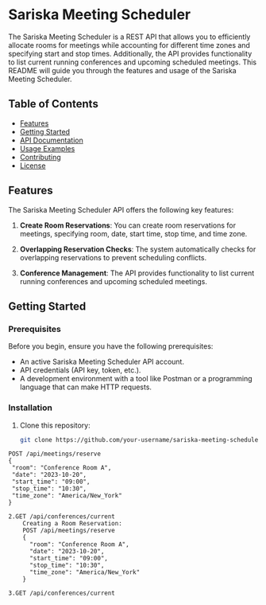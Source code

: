 # Sariska Meeting Scheduler

The Sariska Meeting Scheduler is a REST API that allows you to efficiently allocate rooms for meetings while accounting for different time zones and specifying start and stop times. Additionally, the API provides functionality to list current running conferences and upcoming scheduled meetings. This README will guide you through the features and usage of the Sariska Meeting Scheduler.

## Table of Contents

- [Features](#features)
- [Getting Started](#getting-started)
- [API Documentation](#api-documentation)
- [Usage Examples](#usage-examples)
- [Contributing](#contributing)
- [License](#license)

## Features

The Sariska Meeting Scheduler API offers the following key features:

1. **Create Room Reservations**: You can create room reservations for meetings, specifying room, date, start time, stop time, and time zone.

2. **Overlapping Reservation Checks**: The system automatically checks for overlapping reservations to prevent scheduling conflicts.

3. **Conference Management**: The API provides functionality to list current running conferences and upcoming scheduled meetings.

## Getting Started

### Prerequisites

Before you begin, ensure you have the following prerequisites:

- An active Sariska Meeting Scheduler API account.
- API credentials (API key, token, etc.).
- A development environment with a tool like Postman or a programming language that can make HTTP requests.

### Installation

1. Clone this repository:

   ```bash
   git clone https://github.com/your-username/sariska-meeting-scheduler.git

   ```

 ```
POST /api/meetings/reserve
{
  "room": "Conference Room A",
  "date": "2023-10-20",
  "start_time": "09:00",
  "stop_time": "10:30",
  "time_zone": "America/New_York"
}

```

```
2.GET /api/conferences/current
    Creating a Room Reservation:
    POST /api/meetings/reserve
    {
      "room": "Conference Room A",
      "date": "2023-10-20",
      "start_time": "09:00",
      "stop_time": "10:30",
      "time_zone": "America/New_York"
    }

```

```
3.GET /api/conferences/current

```
